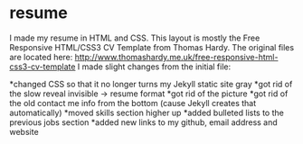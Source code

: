 # resume
I made my resume in HTML and CSS. This layout is mostly the Free Responsive HTML/CSS3 CV Template from Thomas Hardy. The original files are located here: http://www.thomashardy.me.uk/free-responsive-html-css3-cv-template
I made slight changes from the initial file: 

*changed CSS so that it no longer turns my Jekyll static site gray
*got rid of the slow reveal invisible -> resume format
*got rid of the picture
*got rid of the old contact me info from the bottom (cause Jekyll creates that automatically)
*moved skills section higher up
*added bulleted lists to the previous jobs section
*added new links to my github, email address and website
